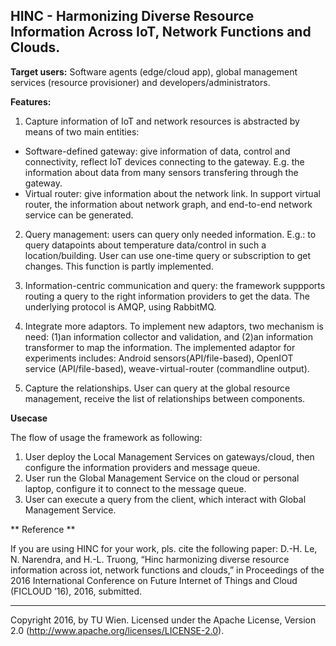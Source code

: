 ## HINC - Harmonizing Diverse Resource Information Across IoT, Network Functions and Clouds.

**Target users:**  Software agents (edge/cloud app), global management services (resource provisioner) and developers/administrators. 

**Features:**

1. Capture information of IoT and network resources is abstracted by means of two main entities:
  * Software-defined gateway: give information of data, control and connectivity, reflect IoT devices connecting to the gateway. E.g. the information about data from many sensors transfering through the gateway.
  * Virtual router: give information about the network link. In support virtual router, the information about network graph, and end-to-end network service can be generated.
  
2. Query management: users can query only needed information. E.g.: to query datapoints about temperature data/control in such a location/building. User can use one-time query or subscription to get changes. This function is partly implemented.

3. Information-centric communication and query: the framework suppports routing a query to the right information providers to get the data. The underlying protocol is AMQP, using RabbitMQ.

4. Integrate more adaptors. To implement new adaptors, two mechanism is need: (1)an information collector and validation, and (2)an information transformer to map the information. The implemented adaptor for experiments includes: Android sensors(API/file-based), OpenIOT service (API/file-based), weave-virtual-router (commandline output).

5. Capture the relationships. User can query at the global resource management, receive the list of relationships between components.

**Usecase**

The flow of usage the framework as following:
1. User deploy the Local Management Services on gateways/cloud, then configure the information providers and message queue.
2. User run the Global Management Service on the cloud or personal laptop, configure it to connect to the message queue.
4. User can execute a query from the client, which interact with Global Management Service.

** Reference **

If you are using HINC for your work, pls. cite the following paper: 
D.-H. Le, N. Narendra, and H.-L. Truong, “Hinc harmonizing diverse resource information across iot, network functions and clouds,” in Proceedings of the 2016 International Conference on Future Internet of Things and Cloud (FICLOUD ’16), 2016, submitted.

------------------------
Copyright 2016, by TU Wien.
Licensed under the Apache License, Version 2.0 (http://www.apache.org/licenses/LICENSE-2.0).



